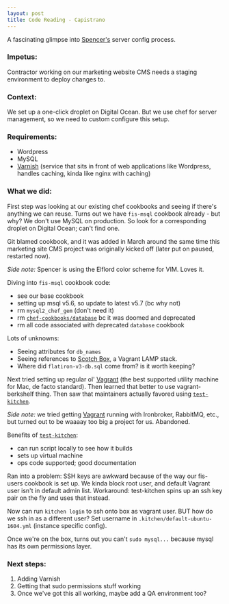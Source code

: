 ```yaml
---
layout: post
title: Code Reading - Capistrano
---
```


A fascinating glimpse into [Spencer's](https://github.com/spencer1248) server config process.

### Impetus:

Contractor working on our marketing website CMS needs a staging environment to deploy changes to.

### Context:

We set up a one-click droplet on Digital Ocean. But we use chef for server management, so we need to custom configure this setup.

### Requirements:

- Wordpress
- MySQL
- [Varnish](https://varnish-cache.org/) (service that sits in front of web applications like Wordpress, handles caching, kinda like nginx with caching)

### What we did:

First step was looking at our existing chef cookbooks and seeing if there's anything we can reuse. Turns out we have `fis-msql` cookbook already - but why? We don't use MySQL on production. So look for a corresponding droplet on Digital Ocean; can't find one.

Git blamed cookbook, and it was added in March around the same time this marketing site CMS project was originally kicked off (later put on paused, restarted now).

_Side note:_ Spencer is using the Elflord color scheme for VIM. Loves it.

Diving into `fis-msql` cookbook code:  
  - see our base cookbook
  - setting up msql v5.6, so update to latest v5.7 (bc why not)
  - rm `mysql2_chef_gem` (don't need it)
  - rm [`chef-cookbooks/database`](https://github.com/chef-cookbooks/database) bc it was doomed and deprecated
  - rm all code associated with deprecated `database` cookbook

Lots of unknowns:  
  - Seeing attributes for `db_names`
  - Seeing references to [Scotch Box](https://box.scotch.io/), a Vagrant LAMP stack.
  - Where did `flatiron-v3-db.sql` come from? is it worth keeping?

Next tried setting up regular ol' [Vagrant](https://www.vagrantup.com/) (the best supported utility machine for Mac, de facto standard). Then learned that better to use vagrant-berkshelf thing. Then saw that maintainers actually favored using [`test-kitchen`](https://docs.chef.io/kitchen.html).

_Side note:_ we tried getting [Vagrant](https://www.vagrantup.com/) running with Ironbroker, RabbitMQ, etc., but turned out to be waaaay too big a project for us. Abandoned.

Benefits of [`test-kitchen`](https://docs.chef.io/kitchen.html):  
  - can run script locally to see how it builds
  - sets up virtual machine
  - ops code supported; good documentation

Ran into a problem: SSH keys are awkward because of the way our fis-users cookbook is set up. We kinda block root user, and default Vagrant user isn't in default admin list. Workaround: test-kitchen spins up an ssh key pair on the fly and uses that instead.

Now can run `kitchen login` to ssh onto box as vagrant user. BUT how do we ssh in as a different user? Set username in `.kitchen/default-ubuntu-1604.yml` (instance specific config).

Once we're on the box, turns out you can't `sudo mysql...` because mysql has its own permissions layer.

### Next steps:

1. Adding Varnish
2. Getting that sudo permissions stuff working
3. Once we've got this all working, maybe add a QA environment too?
